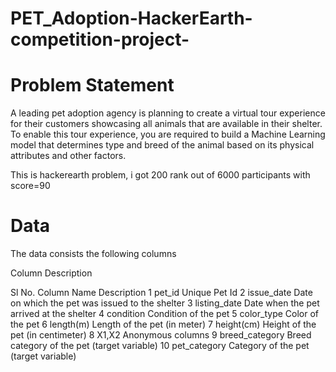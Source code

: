 # PET_Adoption-HackerEarth-competition-project-
# Problem Statement
A leading pet adoption agency is planning to create a virtual tour experience for their customers showcasing all animals that are available in their shelter. To enable this tour experience, you are required to build a Machine Learning model that determines type and breed of the animal based on its physical attributes and other factors.

This is hackerearth problem, i got 200 rank out of 6000 participants with score=90

# Data
The data consists the following columns

Column Description

Sl No.	Column Name	                  Description
1	      pet_id	                      Unique Pet Id
2	     issue_date	          Date on which the pet was issued to the shelter
3	listing_date	Date when the pet arrived at the shelter
4	condition	Condition of the pet
5	color_type	Color of the pet
6	length(m)	Length of the pet (in meter)
7	height(cm)	Height of the pet (in centimeter)
8	X1,X2	Anonymous columns
9	breed_category	Breed category of the pet (target variable)
10	pet_category	Category of the pet (target variable)
